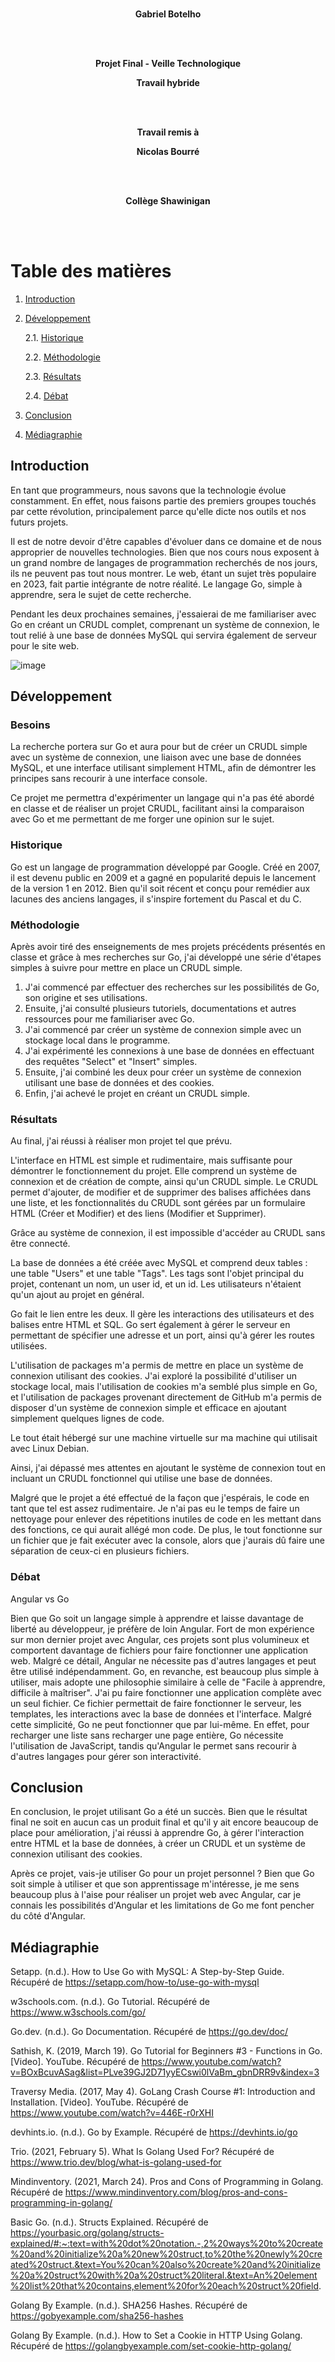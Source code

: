<div align="center">

<br/>

**Gabriel Botelho**

<br/><br/>

**Projet Final - Veille Technologique**

**Travail hybride**

<br/><br/>

**Travail remis à**

**Nicolas Bourré**

<br/><br/>

**Collège Shawinigan**

</div>
<br/><br/>

# Table des matières
1. [Introduction](#Introduction)
2. [Développement](#Développement)

    2.1. [Historique](#Historique)

    2.2. [Méthodologie](#Méthodologie)

    2.3. [Résultats](#Résultats)

    2.4. [Débat](#Débat)

3. [Conclusion](#Conclusion)
4. [Médiagraphie](#Médiagraphie)

## Introduction

En tant que programmeurs, nous savons que la technologie évolue constamment. En effet, nous faisons partie des premiers groupes touchés par cette révolution, principalement parce qu'elle dicte nos outils et nos futurs projets.

Il est de notre devoir d'être capables d'évoluer dans ce domaine et de nous approprier de nouvelles technologies. Bien que nos cours nous exposent à un grand nombre de langages de programmation recherchés de nos jours, ils ne peuvent pas tout nous montrer. Le web, étant un sujet très populaire en 2023, fait partie intégrante de notre réalité. Le langage Go, simple à apprendre, sera le sujet de cette recherche.

Pendant les deux prochaines semaines, j'essaierai de me familiariser avec Go en créant un CRUDL complet, comprenant un système de connexion, le tout relié à une base de données MySQL qui servira également de serveur pour le site web.

![image](https://github.com/Galabott/Veille-Techno/assets/94148198/5f95551a-a6ff-4f7b-b8f2-c13d18f0e178)

## Développement

### Besoins

La recherche portera sur Go et aura pour but de créer un CRUDL simple avec un système de connexion, une liaison avec une base de données MySQL, et une interface utilisant simplement HTML, afin de démontrer les principes sans recourir à une interface console.

Ce projet me permettra d'expérimenter un langage qui n'a pas été abordé en classe et de réaliser un projet CRUDL, facilitant ainsi la comparaison avec Go et me permettant de me forger une opinion sur le sujet.

### Historique

Go est un langage de programmation développé par Google. Créé en 2007, il est devenu public en 2009 et a gagné en popularité depuis le lancement de la version 1 en 2012. Bien qu'il soit récent et conçu pour remédier aux lacunes des anciens langages, il s'inspire fortement du Pascal et du C.

### Méthodologie

Après avoir tiré des enseignements de mes projets précédents présentés en classe et grâce à mes recherches sur Go, j'ai développé une série d'étapes simples à suivre pour mettre en place un CRUDL simple.

1. J'ai commencé par effectuer des recherches sur les possibilités de Go, son origine et ses utilisations.
2. Ensuite, j'ai consulté plusieurs tutoriels, documentations et autres ressources pour me familiariser avec Go.
3. J'ai commencé par créer un système de connexion simple avec un stockage local dans le programme.
4. J'ai expérimenté les connexions à une base de données en effectuant des requêtes "Select" et "Insert" simples.
5. Ensuite, j'ai combiné les deux pour créer un système de connexion utilisant une base de données et des cookies.
6. Enfin, j'ai achevé le projet en créant un CRUDL simple.

### Résultats

Au final, j'ai réussi à réaliser mon projet tel que prévu.

L'interface en HTML est simple et rudimentaire, mais suffisante pour démontrer le fonctionnement du projet. Elle comprend un système de connexion et de création de compte, ainsi qu'un CRUDL simple. Le CRUDL permet d'ajouter, de modifier et de supprimer des balises affichées dans une liste, et les fonctionnalités du CRUDL sont gérées par un formulaire HTML (Créer et Modifier) et des liens (Modifier et Supprimer).

Grâce au système de connexion, il est impossible d'accéder au CRUDL sans être connecté.

La base de données a été créée avec MySQL et comprend deux tables : une table "Users" et une table "Tags".
Les tags sont l'objet principal du projet, contenant un nom, un user id, et un id.
Les utilisateurs n'étaient qu'un ajout au projet en général.


Go fait le lien entre les deux. Il gère les interactions des utilisateurs et des balises entre HTML et SQL. Go sert également à gérer le serveur en permettant de spécifier une adresse et un port, ainsi qu'à gérer les routes utilisées.

L'utilisation de packages m'a permis de mettre en place un système de connexion utilisant des cookies. J'ai exploré la possibilité d'utiliser un stockage local, mais l'utilisation de cookies m'a semblé plus simple en Go, et l'utilisation de packages provenant directement de GitHub m'a permis de disposer d'un système de connexion simple et efficace en ajoutant simplement quelques lignes de code.

Le tout était hébergé sur une machine virtuelle sur ma machine qui utilisait avec Linux Debian.

Ainsi, j'ai dépassé mes attentes en ajoutant le système de connexion tout en incluant un CRUDL fonctionnel qui utilise une base de données.

Malgré que le projet a été effectué de la façon que j'espérais, le code en tant que tel est assez rudimentaire.
Je n'ai pas eu le temps de faire un nettoyage pour enlever des répetitions inutiles de code en les mettant dans des fonctions, ce qui aurait allégé mon code.
De plus, le tout fonctionne sur un fichier que je fait exécuter avec la console, alors que j'aurais dû faire une séparation de ceux-ci en plusieurs fichiers.

### Débat

Angular vs Go

Bien que Go soit un langage simple à apprendre et laisse davantage de liberté au développeur, je préfère de loin Angular. Fort de mon expérience sur mon dernier projet avec Angular, ces projets sont plus volumineux et comportent davantage de fichiers pour faire fonctionner une application web. Malgré ce détail, Angular ne nécessite pas d'autres langages et peut être utilisé indépendamment. Go, en revanche, est beaucoup plus simple à utiliser, mais adopte une philosophie similaire à celle de "Facile à apprendre, difficile à maîtriser". J'ai pu faire fonctionner une application complète avec un seul fichier. Ce fichier permettait de faire fonctionner le serveur, les templates, les interactions avec la base de données et l'interface. Malgré cette simplicité, Go ne peut fonctionner que par lui-même. En effet, pour recharger une liste sans recharger une page entière, Go nécessite l'utilisation de JavaScript, tandis qu'Angular le permet sans recourir à d'autres langages pour gérer son interactivité.

## Conclusion

En conclusion, le projet utilisant Go a été un succès. Bien que le résultat final ne soit en aucun cas un produit final et qu'il y ait encore beaucoup de place pour amélioration, j'ai réussi à apprendre Go, à gérer l'interaction entre HTML et la base de données, à créer un CRUDL et un système de connexion utilisant des cookies.

Après ce projet, vais-je utiliser Go pour un projet personnel ? Bien que Go soit simple à utiliser et que son apprentissage m'intéresse, je me sens beaucoup plus à l'aise pour réaliser un projet web avec Angular, car je connais les possibilités d'Angular et les limitations de Go me font pencher du côté d'Angular.

## Médiagraphie

Setapp. (n.d.). How to Use Go with MySQL: A Step-by-Step Guide. Récupéré de https://setapp.com/how-to/use-go-with-mysql

w3schools.com. (n.d.). Go Tutorial. Récupéré de https://www.w3schools.com/go/

Go.dev. (n.d.). Go Documentation. Récupéré de https://go.dev/doc/

Sathish, K. (2019, March 19). Go Tutorial for Beginners #3 - Functions in Go. [Video]. YouTube. Récupéré de https://www.youtube.com/watch?v=BOxBcuvASag&list=PLve39GJ2D71yyECswi0lVaBm_gbnDRR9v&index=3

Traversy Media. (2017, May 4). GoLang Crash Course #1: Introduction and Installation. [Video]. YouTube. Récupéré de https://www.youtube.com/watch?v=446E-r0rXHI

devhints.io. (n.d.). Go by Example. Récupéré de https://devhints.io/go

Trio. (2021, February 5). What Is Golang Used For? Récupéré de https://www.trio.dev/blog/what-is-golang-used-for

Mindinventory. (2021, March 24). Pros and Cons of Programming in Golang. Récupéré de https://www.mindinventory.com/blog/pros-and-cons-programming-in-golang/

Basic Go. (n.d.). Structs Explained. Récupéré de https://yourbasic.org/golang/structs-explained/#:~:text=with%20dot%20notation.-,2%20ways%20to%20create%20and%20initialize%20a%20new%20struct,to%20the%20newly%20created%20struct.&text=You%20can%20also%20create%20and%20initialize%20a%20struct%20with%20a%20struct%20literal.&text=An%20element%20list%20that%20contains,element%20for%20each%20struct%20field.

Golang By Example. (n.d.). SHA256 Hashes. Récupéré de https://gobyexample.com/sha256-hashes

Golang By Example. (n.d.). How to Set a Cookie in HTTP Using Golang. Récupéré de https://golangbyexample.com/set-cookie-http-golang/
